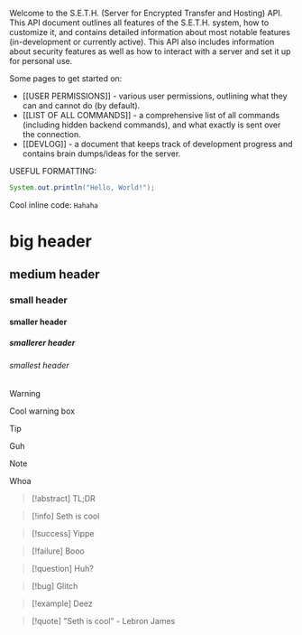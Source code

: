 Welcome to the S.E.T.H. (Server for Encrypted Transfer and Hosting) API. This API document outlines all features of the S.E.T.H. system, how to customize it, and contains detailed information about most notable features (in-development or currently active). This API also includes information about security features as well as how to interact with a server and set it up for personal use.

Some pages to get started on:
* [[USER PERMISSIONS]] - various user permissions, outlining what they can and cannot do (by default).
* [[LIST OF ALL COMMANDS]] - a comprehensive list of all commands (including hidden backend commands), and what exactly is sent over the connection.
* [[DEVLOG]] - a document that keeps track of development progress and contains brain dumps/ideas for the server.


USEFUL FORMATTING:
```java
System.out.println("Hello, World!");
```

Cool inline code: `Hahaha`
# big header
## medium header
### small header
#### smaller header
##### smallerer header
###### smallest header

>[!WARNING]
>Cool warning box

>[!TIP]
>Guh

>[!note]
>Whoa

>[!abstract]
>TL;DR

>[!info]
>Seth is cool

>[!success]
>Yippe

>[!failure]
>Booo

>[!question]
>Huh?

>[!bug]
>Glitch

>[!example]
>Deez

>[!quote]
>"Seth is cool" - Lebron James

